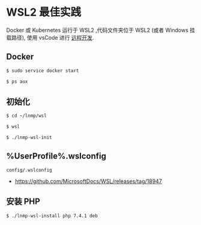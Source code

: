 # WSL2 最佳实践

Docker 或 Kubernetes 运行于 WSL2 ,代码文件夹位于 WSL2 (或者 Windows 挂载路径), 使用 vsCode 进行 [远程开发](README.REMOTE.md).

## Docker

```bash
$ sudo service docker start

$ ps aux
```

## 初始化

```bash
$ cd ~/lnmp/wsl

$ wsl

$ ./lnmp-wsl-init
```

## %UserProfile%.wslconfig

`config/.wslconfig`

* https://github.com/MicrosoftDocs/WSL/releases/tag/18947

## 安装 PHP

```bash
$ ./lnmp-wsl-install php 7.4.1 deb
```
